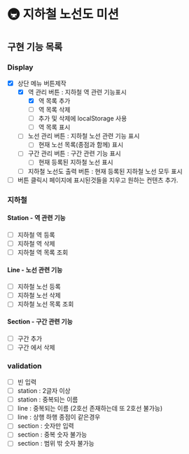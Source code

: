 # 🚇 지하철 노선도 미션

## 구현 기능 목록

### Display

- [x] 상단 메뉴 버튼제작
  - [x] 역 관리 버튼 : 지하철 역 관련 기능표시
    - [x] 역 목록 추가
    - [ ] 역 목록 삭제
    - [ ] 추가 및 삭제에 localStorage 사용
    - [ ] 역 목록 표시
  - [ ] 노선 관리 버튼 : 지하철 노선 관련 기능 표시
    - [ ] 현재 노선 목록(종점과 함께) 표시
  - [ ] 구간 관리 버튼 : 구간 관련 기능 표시
    - [ ] 현재 등록된 지하철 노선 표시
  - [ ] 지하철 노선도 출력 버튼 : 현재 등록된 지하철 노선 모두 표시
- [ ] 버튼 클릭시 페이지에 표시된것들을 지우고 원하는 컨텐츠 추가.

### 지하철

#### Station - 역 관련 기능

- [ ] 지하철 역 등록
- [ ] 지하철 역 삭제
- [ ] 지하철 역 목록 조회

#### Line - 노선 관련 기능

- [ ] 지하철 노선 등록
- [ ] 지하철 노선 삭제
- [ ] 지하철 노선 목록 조회

#### Section - 구간 관련 기능

- [ ] 구간 추가
- [ ] 구간 에서 삭제

### validation

- [ ] 빈 입력
- [ ] station : 2글자 이상
- [ ] station : 중복되는 이름
- [ ] line : 중복되는 이름 (2호선 존재하는데 또 2호선 불가능)
- [ ] line : 상행 하행 종점이 같은경우
- [ ] section : 숫자만 입력
- [ ] section : 중복 숫자 불가능
- [ ] section : 범위 밖 숫자 불가능
